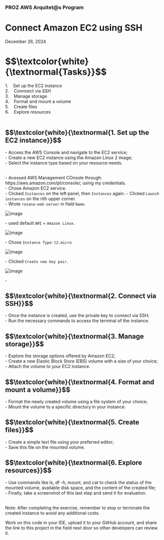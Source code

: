 <h3>PROZ AWS Arquitet@s Program</h3>
<h1>Connect Amazon EC2 using SSH</h1>
<p>December 26, 2024<br></p>




<h1 align="left"> $$\textcolor{white}{\textnormal{Tasks}}$$ </h1>
1. &nbsp;&nbsp; Set up the EC2 instance<br>
2. &nbsp;&nbsp; Connnect via SSH<br>
3. &nbsp;&nbsp; Manage storage<br>
4. &nbsp;&nbsp; Format and mount a volume<br>
5. &nbsp;&nbsp; Create files<br>
6. &nbsp;&nbsp; Explore resources<br>


<br>

<h2 align="left"> $$\textcolor{white}{\textnormal{1. Set up the EC2 instance}}$$ </h2>
- Access the AWS Console and navigate to the EC2 service;<br>
- Create a new EC2 instance using the Amazon Linux 2 image;<br>
- Select the instance type based on your resource needs.<br>

<br>
<p>- Acessed AWS Management COnsole through: https://aws.amazon.com/pt/console/, using my credentials.<br>
- Chose Amazon EC2 service.<br>
- Clicked <code>Instances</code> on the left panel, then <code>Instances</code> again.
- Clicked <code>Launch instances</code> on the rith upper corner.</code><br>
- Wrote <code>rosana-web-server</code> in field <code>Name</code>.


<br>

![image](https://github.com/user-attachments/assets/662edd08-924b-4096-9bf5-efd8ad39a70a)

<p>- used default <code>AMI</code> = <code>Amazon Linux</code>.</p>

![image](https://github.com/user-attachments/assets/b285764d-b73d-4668-a41f-18ddf867f8da)

<p>- Chose <code>Instance Type</code>: <code>t2.micro</code></p>

![image](https://github.com/user-attachments/assets/2348a130-b165-4297-89f7-9daa7afdf752)

<p>- Clicked <code>Create new key pair</code>. </p>

![image](https://github.com/user-attachments/assets/bd80dd99-93b1-4ff9-a2ac-a923d0faf984)

<p>-</p>





<h2 align="left"> $$\textcolor{white}{\textnormal{2. Connect via SSH}}$$ </h2>
- Once the instance is created, use the private key to connect via SSH;<br>
- Run the necessary commands to access the terminal of the instance.<br>


<h2 align="left"> $$\textcolor{white}{\textnormal{3. Manage storage}}$$ </h2>
- Explore the storage options offered by Amazon EC2;<br>
- Create a new Elastic Block Store (EBS) volume with a size of your choice;<br>
- Attach the volume to your EC2 instance.<br>

<h2 align="left"> $$\textcolor{white}{\textnormal{4. Format and mount a volume}}$$ </h2>
- Format the newly created volume using a file system of your choice;<br>
- Mount the volume to a specific directory in your instance.<br>

<h2 align="left"> $$\textcolor{white}{\textnormal{5. Create files}}$$ </h2>
- Create a simple text file using your preferred editor;<br>
- Save this file on the mounted volume.<br>

<h2 align="left"> $$\textcolor{white}{\textnormal{6. Explore resources}}$$ </h2>
- Use commands like ls, df -h, mount, and cat to check the status of the mounted volume, available disk space, and the content of the created file;<br>
- Finally, take a screenshot of this last step and send it for evaluation.<br>

<br>
<p>Note: After completing the exercise, remember to stop or terminate the created instance to avoid any additional costs.<br>

Work on this code in your IDE, upload it to your GitHub account, and share the link to this project in the field next door so other developers can review it.</p>
